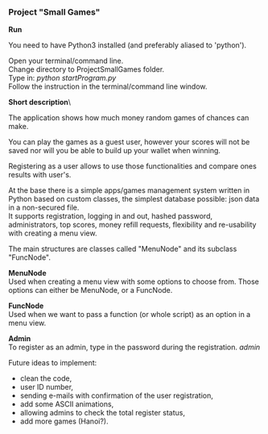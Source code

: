 ### **Project "Small Games"**

**Run**

You need to have Python3 installed (and preferably aliased to 'python').

Open your terminal/command line.\
Change directory to ProjectSmallGames folder.\
Type in: _python startProgram.py_\
Follow the instruction in the terminal/command line window.

**Short description**\

The application shows how much money random games of chances can make.

You can play the games as a guest user, however your scores will not be saved nor will you be able to build up your wallet when winning.

Registering as a user allows to use those functionalities and compare ones results with user's.



At the base there is a simple apps/games management system written in Python based on custom classes, the simplest database possible:
json data in a non-secured file.\
It supports registration, logging in and out, hashed password, administrators, top scores, money refill requests, flexibility 
and re-usability with creating a menu view.

The main structures are classes called "MenuNode" and its subclass "FuncNode".

**MenuNode**\
Used when creating a menu view with some options to choose from. Those options can either be
MenuNode, or a FuncNode.

**FuncNode**\
Used when we want to pass a function (or whole script) as an option in a menu view.


**Admin**\
To register as an admin, type in the password during the registration.
_admin_




Future ideas to implement:
- clean the code,
- user ID number,
- sending e-mails with confirmation of the user registration,
- add some ASCII animations,
- allowing admins to check the total register status,
- add more games (Hanoi?).
